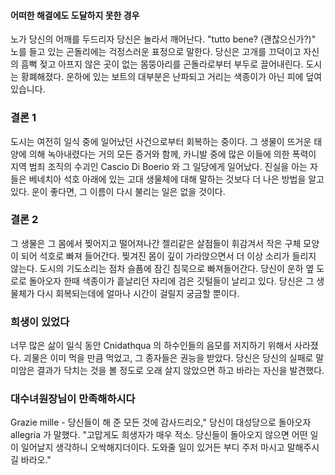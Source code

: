#### 어떠한 해결에도 도달하지 못한 경우

노가 당신의 어깨를 두드리자 당신은 놀라서 깨어난다. "tutto bene? (괜찮으신가?)" 노를 들고 있는 곤돌리에는 걱정스러운 표정으로 말한다. 당신은 고개를 끄덕이고 자신의 흠뻑 젖고 아프지 않은 곳이 없는 몸뚱아리를 곤돌라로부터 부두로 끌어내린다. 도시는 황폐해졌다. 운하에 있는 보트의 대부분은 난파되고 거리는 색종이가 아닌 피에 덮여 있습니다.

### 결론 1

도시는 여전히 일식 중에 일어났던 사건으로부터 회복하는 중이다. 그 생물이 뜨거운 태양에 의해 녹아내렸다는 거의 모든 증거와 함께, 카니발 중에 많은 이들에 의한 폭력이 지역 범죄 조직의 수괴인 Cascio Di Boerio 와 그 일당에게 일어났다. 진실을 아는 자들은 베네치아 석호 아래에 있는 고대 생물체에 대해 말하는 것보다 더 나은 방법을 알고 있다. 운이 좋다면, 그 이름이 다시 불리는 일은 없을 것이다.

### 결론 2

그 생물은 그 몸에서 찢어지고 떨어져나간 젤리같은 살점들이 휘감겨서 작은 구체 모양이 되어 석호로 빠져 들어간다. 찢겨진 몸이 깊이 가라앉으면서 더 이상 소리가 들리지 않는다. 도시의 기도소리는 점차 슬픔에 잠긴 침묵으로 빠져들어간다. 당신이 운하 옆 도로로 돌아오자 한때 색종이가 흩날리던 자리에 검은 깃털들이 날리고 있다. 당신은 그 생물체가 다시 회복되는데에 얼마나 시간이 걸릴지 궁금할 뿐이다.


### 희생이 있었다

너무 많은 삶이 일식 동안 Cnidathqua 의 하수인들의 음모를 저지하기 위해서 사라졌다. 괴물은 이미 먹을 만큼 먹었고, 그 종자들은 권능을 받았다. 당신은 당신의 실패로 말미암은 결과가 닥치는 것을 볼 정도로 오래 살지 않았으면 하고 바라는 자신을 발견했다.


### 대수녀원장님이 만족해하시다

Grazie mille - 당신들이 해 준 모든 것에 감사드리오," 당신이 대성당으로 돌아오자 allegria 가 말했다. "고맙게도 희생자가 매우 적소. 당신들이 돌아오지 않으면 어떤 일이 일어날지 생각하니 오싹해지더이다. 도와줄 일이 있거든 부디 주저 마시고 말해주시길 바라오."
